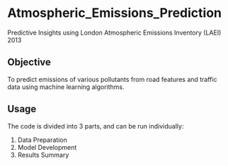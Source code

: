 # Atmospheric_Emissions_Prediction

Predictive Insights using London Atmospheric Emissions Inventory (LAEI) 2013

## Objective

To predict emissions of various pollutants from road features and traffic data using machine learning algorithms.

## Usage

The code is divided into 3 parts, and can be run individually:

1. Data Preparation
2. Model Development
3. Results Summary
